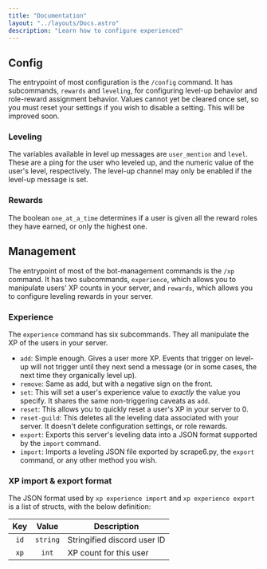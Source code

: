 ```yaml
---
title: "Documentation"
layout: "../layouts/Docs.astro"
description: "Learn how to configure experienced"
---
```


## Config

The entrypoint of most configuration is the `/config` command. It has subcommands, `rewards` and `leveling`, for
configuring level-up behavior and role-reward assignment behavior. Values cannot yet be cleared once set, so you must
reset your settings if you wish to disable a setting. This will be improved soon.

### Leveling

The variables available in level up messages are `user_mention` and `level`. These are a ping for the user who leveled
up, and the numeric value of the user's level, respectively.
The level-up channel may only be enabled if the level-up message is set.

### Rewards

The boolean `one_at_a_time` determines if a user is given all the reward roles they have earned, or only the highest
one.

## Management

The entrypoint of most of the bot-management commands is the `/xp` command. It has two subcommands, `experience`, which
allows you to manipulate users' XP counts in your server, and `rewards`, which allows you to configure leveling rewards
in your server.

### Experience

The `experience` command has six subcommands. They all manipulate the XP of the users in your server.

- `add`: Simple enough. Gives a user more XP. Events that trigger on level-up will not trigger until they next send a
  message (or in some cases, the next time they organically level up).
- `remove`: Same as add, but with a negative sign on the front.
- `set`: This will set a user's experience value to _exactly_ the value you specify. It shares the same non-triggering
  caveats as `add`.
- `reset`: This allows you to quickly reset a user's XP in your server to 0.
- `reset-guild`: This deletes all the leveling data associated with your server. It doesn't delete configuration
  settings, or role rewards.
- `export`: Exports this server's leveling data into a JSON format supported by the `import` command.
- `import`: Imports a leveling JSON file exported by scrape6.py, the `export` command, or any other method you wish.

### XP import & export format

The JSON format used by `xp experience import` and `xp experience export` is a list of structs, with the below definition:

| Key  |  Value   | Description                 |
| :--: | :------: | --------------------------- |
| `id` | `string` | Stringified discord user ID |
| `xp` |  `int`   | XP count for this user      |
